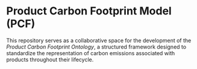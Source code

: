 # Product Carbon Footprint Model (PCF)

This repository serves as a collaborative space for the development of the *Product Carbon Footprint Ontology*, a structured framework designed to standardize the representation of carbon emissions associated with products throughout their lifecycle.
